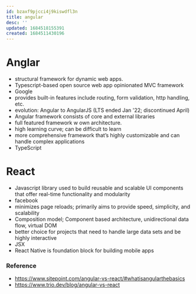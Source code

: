 ```yaml
---
id: bzaxf9pjcci4j9kiswdfl3n
title: angular
desc: ''
updated: 1684518155391
created: 1684511430196
---
```

# Anglar
- structural framework for dynamic web apps.
- Typescript-based open source web app opinionated MVC framework
- Google
- provides built-in features include routing, form validation, http handling, etc.
- evolution: Angular to AngularJS (LTS ended Jan '22; discontinued April)
- Angular framework consists of core and external libraries
- full featured framework w own architecture. 
- high learning curve; can be difficult to learn
- more comprehensive framework that’s highly customizable and can handle complex applications
- TypeScript

# React
- Javascript library used to build reusable and scalable UI components that offer real-time functionality and modularity
- facebook
- minimizes page reloads; primarily aims to provide speed, simplicity, and scalability
- Composition model; Component based architecture, unidirectional data flow, virtual DOM
- better choice for projects that need to handle large data sets and be highly interactive
- JSX
- React Native is foundation block for building mobile apps

### Reference
- https://www.sitepoint.com/angular-vs-react/#whatisangularthebasics
- https://www.trio.dev/blog/angular-vs-react